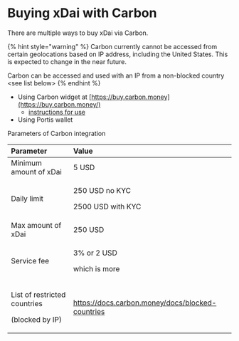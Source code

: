 # Buying xDai with Carbon

There are multiple ways to buy xDai via Carbon.

{% hint style="warning" %}
Carbon currently cannot be accessed from certain geolocations based on IP address, including the United States. This is expected to change in the near future. 

Carbon can be accessed and used with an IP from a non-blocked country &lt;see list below&gt;
{% endhint %}

* Using Carbon widget at [https://buy.carbon.money](https://buy.carbon.money/)
  * [instructions for use](https://www.xdaichain.com/for-users/buying-xdai-with-carbon/buying-xdai-with-carbon-widget)
* Using Portis wallet

Parameters of Carbon integration

<table>
  <thead>
    <tr>
      <th style="text-align:left">Parameter</th>
      <th style="text-align:left">Value</th>
    </tr>
  </thead>
  <tbody>
    <tr>
      <td style="text-align:left">Minimum amount of xDai</td>
      <td style="text-align:left">5 USD</td>
    </tr>
    <tr>
      <td style="text-align:left">Daily limit</td>
      <td style="text-align:left">
        <p>250 USD no KYC</p>
        <p>2500 USD with KYC</p>
      </td>
    </tr>
    <tr>
      <td style="text-align:left">Max amount of xDai</td>
      <td style="text-align:left">250 USD</td>
    </tr>
    <tr>
      <td style="text-align:left">Service fee</td>
      <td style="text-align:left">
        <p>3% or 2 USD</p>
        <p>which is more</p>
      </td>
    </tr>
    <tr>
      <td style="text-align:left">
        <p>List of restricted countries</p>
        <p>(blocked by IP)</p>
      </td>
      <td style="text-align:left"><a href="https://docs.carbon.money/docs/blocked-countries">https://docs.carbon.money/docs/blocked-countries</a>
      </td>
    </tr>
  </tbody>
</table>